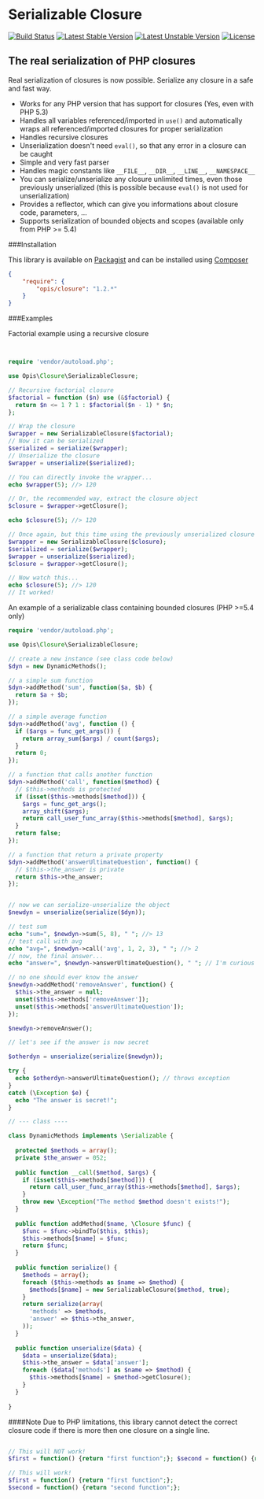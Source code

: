 Serializable Closure
====================
[![Build Status](https://travis-ci.org/opis/closure.png?branch=master)](https://travis-ci.org/opis/closure)
[![Latest Stable Version](https://poser.pugx.org/opis/closure/v/stable.png)](https://packagist.org/packages/opis/closure)
[![Latest Unstable Version](https://poser.pugx.org/opis/closure/v/unstable.png)](https://packagist.org/packages/opis/closure)
[![License](https://poser.pugx.org/opis/closure/license.png)](https://packagist.org/packages/opis/closure)

The real serialization of PHP closures
--------------------

Real serialization of closures is now possible. Serialize any closure in a safe and fast way.

 * Works for any PHP version that has support for closures (Yes, even with PHP 5.3)
 * Handles all variables referenced/imported in `use()` and automatically wraps all referenced/imported closures for proper serialization
 * Handles recursive closures
 * Unserialization doesn't need `eval()`, so that any error in a closure can be caught
 * Simple and very fast parser
 * Handles magic constants like `__FILE__`, `__DIR__`, `__LINE__`, `__NAMESPACE__`
 * You can serialize/unserialize any closure unlimited times, even those previously unserialized (this is possible because `eval()` is not used for unserialization)
 * Provides a reflector, which can give you informations about closure code, parameters, ...
 * Supports serialization of bounded objects and scopes (available only from PHP >= 5.4)


###Installation

This library is available on [Packagist](https://packagist.org/packages/opis/closure) and can be installed using [Composer](http://getcomposer.org)

```json
{
    "require": {
        "opis/closure": "1.2.*"
    }
}
```

###Examples

Factorial example using a recursive closure

```php


require 'vendor/autoload.php';

use Opis\Closure\SerializableClosure;

// Recursive factorial closure
$factorial = function ($n) use (&$factorial) {
  return $n <= 1 ? 1 : $factorial($n - 1) * $n;
};

// Wrap the closure
$wrapper = new SerializableClosure($factorial);
// Now it can be serialized
$serialized = serialize($wrapper);
// Unserialize the closure
$wrapper = unserialize($serialized);

// You can directly invoke the wrapper...
echo $wrapper(5); //> 120

// Or, the recommended way, extract the closure object
$closure = $wrapper->getClosure();

echo $closure(5); //> 120

// Once again, but this time using the previously unserialized closure
$wrapper = new SerializableClosure($closure);
$serialized = serialize($wrapper);
$wrapper = unserialize($serialized);
$closure = $wrapper->getClosure();

// Now watch this...
echo $closure(5); //> 120
// It worked!

```

An example of a serializable class containing bounded closures (PHP >=5.4 only)

```php
require 'vendor/autoload.php';

use Opis\Closure\SerializableClosure;

// create a new instance (see class code below)
$dyn = new DynamicMethods();

// a simple sum function
$dyn->addMethod('sum', function($a, $b) {
  return $a + $b;
});

// a simple average function
$dyn->addMethod('avg', function () {
  if ($args = func_get_args()) {
    return array_sum($args) / count($args);
  }
  return 0;
});

// a function that calls another function
$dyn->addMethod('call', function($method) {
  // $this->methods is protected
  if (isset($this->methods[$method])) {
    $args = func_get_args();
    array_shift($args);
    return call_user_func_array($this->methods[$method], $args);
  }
  return false;
});

// a function that return a private property
$dyn->addMethod('answerUltimateQuestion', function() {
  // $this->the_answer is private
  return $this->the_answer;
});


// now we can serialize-unserialize the object
$newdyn = unserialize(serialize($dyn));

// test sum
echo "sum=", $newdyn->sum(5, 8), " "; //> 13
// test call with avg
echo "avg=", $newdyn->call('avg', 1, 2, 3), " "; //> 2
// now, the final answer...
echo "answer=", $newdyn->answerUltimateQuestion(), " "; // I'm curious too...

// no one should ever know the answer
$newdyn->addMethod('removeAnswer', function() {
  $this->the_answer = null;
  unset($this->methods['removeAnswer']);
  unset($this->methods['answerUltimateQuestion']);
});

$newdyn->removeAnswer();

// let's see if the answer is now secret

$otherdyn = unserialize(serialize($newdyn));

try {
  echo $otherdyn->answerUltimateQuestion(); // throws exception
}
catch (\Exception $e) {
  echo "The answer is secret!";
}

// --- class ----

class DynamicMethods implements \Serializable {
 
  protected $methods = array();
  private $the_answer = 052;
 
  public function __call($method, $args) {
    if (isset($this->methods[$method])) {
      return call_user_func_array($this->methods[$method], $args);
    }
    throw new \Exception("The method $method doesn't exists!");
  }
 
  public function addMethod($name, \Closure $func) {
    $func = $func->bindTo($this, $this);
    $this->methods[$name] = $func;
    return $func;
  }
 
  public function serialize() {
    $methods = array();
    foreach ($this->methods as $name => $method) {
      $methods[$name] = new SerializableClosure($method, true);
    }
    return serialize(array(
      'methods' => $methods,
      'answer' => $this->the_answer,
    ));
  }
 
  public function unserialize($data) {
    $data = unserialize($data);
    $this->the_answer = $data['answer'];
    foreach ($data['methods'] as $name => $method) {
      $this->methods[$name] = $method->getClosure();
    }
  }
 
}
```

####Note
Due to PHP limitations, this library cannot detect the correct closure code if there is more then one closure on a single line.

```php

// This will NOT work!
$first = function() {return "first function";}; $second = function() {return "second function";};

// This will work!
$first = function() {return "first function";};
$second = function() {return "second function";};
```
